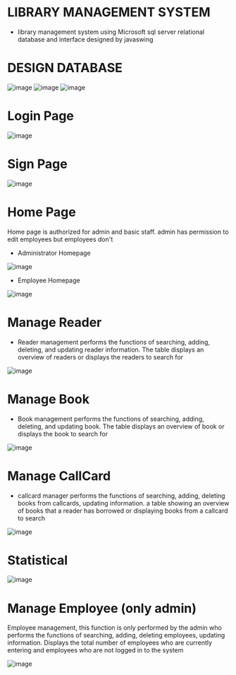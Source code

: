 
# LIBRARY MANAGEMENT SYSTEM

 - library management system using Microsoft sql server relational database and interface designed by javaswing

# DESIGN DATABASE

![image](https://user-images.githubusercontent.com/76674885/202390658-4c81b64f-46f2-443d-915f-1ae1ba1d3122.png)
![image](https://user-images.githubusercontent.com/76674885/202390939-e81547f4-6890-420d-92e3-5b3ca2cac085.png)
![image](https://user-images.githubusercontent.com/76674885/202391058-4bd1979f-5e4a-4cdc-8e60-7975bd4fa335.png)

# Login Page

![image](https://user-images.githubusercontent.com/76674885/202391358-f6a1b813-9d77-44ae-b28a-8afcd176325d.png)

# Sign Page

![image](https://user-images.githubusercontent.com/76674885/202391561-7eef7dfc-4737-43d3-afdc-4371266ac58b.png)

# Home Page

Home page is authorized for admin and basic staff. admin has permission to edit employees but employees don't

- Administrator Homepage

![image](https://user-images.githubusercontent.com/76674885/202392473-84d192cf-b948-47f0-8d21-c9f98235548e.png)

- Employee Homepage

![image](https://user-images.githubusercontent.com/76674885/202392739-498d77b1-a30d-46b0-b6e4-31791692534a.png)


# Manage Reader

- Reader management performs the functions of searching, adding, deleting, and updating reader information. The table displays an overview of readers or displays the readers to search for

![image](https://user-images.githubusercontent.com/76674885/202393732-c3111568-67fd-49ea-b9e1-b6179dcee2a2.png)


# Manage Book
- Book management performs the functions of searching, adding, deleting, and updating book. The table displays an overview of book or displays the book to search for

![image](https://user-images.githubusercontent.com/76674885/202394536-3fe124b0-1795-4e38-b698-47670b4566f7.png)

# Manage CallCard

- callcard manager performs the functions of searching, adding, deleting books from callcards, updating information. a table showing an overview of books that a reader has borrowed or displaying books from a callcard to search

![image](https://user-images.githubusercontent.com/76674885/202395704-3df8db43-8bee-44f0-a4be-96fcb6b777c4.png)


# Statistical

![image](https://user-images.githubusercontent.com/76674885/202395947-3c4e99d4-c857-4f62-a4df-85d52127fb5a.png)

# Manage Employee (only admin)

Employee management, this function is only performed by the admin who performs the functions of searching, adding, deleting employees, updating information. Displays the total number of employees who are currently entering and employees who are not logged in to the system

![image](https://user-images.githubusercontent.com/76674885/202396830-e5cf8d03-37b7-41ee-8ee2-bc4de2e55184.png)





